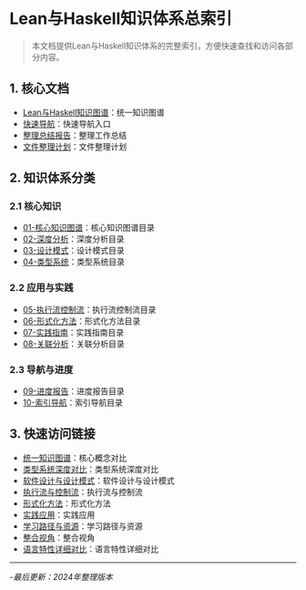 # Lean与Haskell知识体系总索引

> 本文档提供Lean与Haskell知识体系的完整索引，方便快速查找和访问各部分内容。

## 1. 核心文档

- [Lean与Haskell知识图谱](../lean_haskell_unified_knowledge_graph.md)：统一知识图谱
- [快速导航](../快速导航_统一版.md)：快速导航入口
- [整理总结报告](../整理工作报告.md)：整理工作总结
- [文件整理计划](../清理计划.md)：文件整理计划

## 2. 知识体系分类

### 2.1 核心知识

- [01-核心知识图谱](../01-核心知识图谱/)：核心知识图谱目录
- [02-深度分析](../02-深度分析/)：深度分析目录
- [03-设计模式](../03-设计模式/)：设计模式目录
- [04-类型系统](../04-类型系统/)：类型系统目录

### 2.2 应用与实践

- [05-执行流控制流](../05-执行流控制流/)：执行流控制流目录
- [06-形式化方法](../06-形式化方法/)：形式化方法目录
- [07-实践指南](../07-实践指南/)：实践指南目录
- [08-关联分析](../08-关联分析/)：关联分析目录

### 2.3 导航与进度

- [09-进度报告](../09-进度报告/)：进度报告目录
- [10-索引导航](../10-索引导航/)：索引导航目录

## 3. 快速访问链接

- [统一知识图谱](../lean_haskell_unified_knowledge_graph.md#1-核心概念对比)：核心概念对比
- [类型系统深度对比](../lean_haskell_unified_knowledge_graph.md#2-类型系统深度对比)：类型系统深度对比
- [软件设计与设计模式](../lean_haskell_unified_knowledge_graph.md#3-软件设计与设计模式)：软件设计与设计模式
- [执行流与控制流](../lean_haskell_unified_knowledge_graph.md#4-执行流与控制流)：执行流与控制流
- [形式化方法](../lean_haskell_unified_knowledge_graph.md#5-形式化方法)：形式化方法
- [实践应用](../lean_haskell_unified_knowledge_graph.md#6-实践应用)：实践应用
- [学习路径与资源](../lean_haskell_unified_knowledge_graph.md#7-学习路径与资源)：学习路径与资源
- [整合视角](../lean_haskell_unified_knowledge_graph.md#8-整合视角)：整合视角
- [语言特性详细对比](../lean_haskell_unified_knowledge_graph.md#9-语言特性详细对比)：语言特性详细对比

---

-*最后更新：2024年整理版本*
